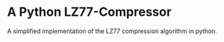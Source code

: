 A Python LZ77-Compressor
===============

A simplified implementation of the LZ77 compression algorithm in python.
